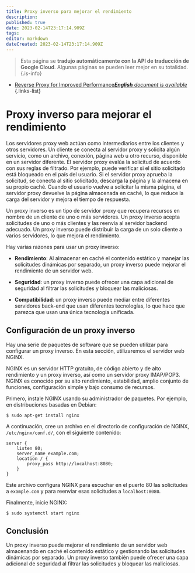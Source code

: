 ```yaml
---
title: Proxy inverso para mejorar el rendimiento
description: 
published: true
date: 2023-02-14T23:17:14.909Z
tags: 
editor: markdown
dateCreated: 2023-02-14T23:17:14.909Z
---
```


> Esta página se **tradujo automáticamente con la API de traducción de Google Cloud**.
Algunas páginas se pueden leer mejor en su totalidad.{.is-info}



- [Reverse Proxy for Improved Performance***English** document is available*](/en/Knowledge-base/Backend/reverse-proxy-for-improved-performance)
{.links-list}


# Proxy inverso para mejorar el rendimiento

Los servidores proxy web actúan como intermediarios entre los clientes y otros servidores. Un cliente se conecta al servidor proxy y solicita algún servicio, como un archivo, conexión, página web u otro recurso, disponible en un servidor diferente. El servidor proxy evalúa la solicitud de acuerdo con sus reglas de filtrado. Por ejemplo, puede verificar si el sitio solicitado está bloqueado en el país del usuario. Si el servidor proxy aprueba la solicitud, se conecta al sitio solicitado, descarga la página y la almacena en su propio caché. Cuando el usuario vuelve a solicitar la misma página, el servidor proxy devuelve la página almacenada en caché, lo que reduce la carga del servidor y mejora el tiempo de respuesta.

Un proxy inverso es un tipo de servidor proxy que recupera recursos en nombre de un cliente de uno o más servidores. Un proxy inverso acepta solicitudes de uno o más clientes y las reenvía al servidor backend adecuado. Un proxy inverso puede distribuir la carga de un solo cliente a varios servidores, lo que mejora el rendimiento.

Hay varias razones para usar un proxy inverso:

* **Rendimiento**: Al almacenar en caché el contenido estático y manejar las solicitudes dinámicas por separado, un proxy inverso puede mejorar el rendimiento de un servidor web.

* **Seguridad**: un proxy inverso puede ofrecer una capa adicional de seguridad al filtrar las solicitudes y bloquear las maliciosas.

* **Compatibilidad**: un proxy inverso puede mediar entre diferentes servidores back-end que usan diferentes tecnologías, lo que hace que parezca que usan una única tecnología unificada.

## Configuración de un proxy inverso

Hay una serie de paquetes de software que se pueden utilizar para configurar un proxy inverso. En esta sección, utilizaremos el servidor web NGINX.

 NGINX es un servidor HTTP gratuito, de código abierto y de alto rendimiento y un proxy inverso, así como un servidor proxy IMAP/POP3. NGINX es conocido por su alto rendimiento, estabilidad, amplio conjunto de funciones, configuración simple y bajo consumo de recursos.

Primero, instale NGINX usando su administrador de paquetes. Por ejemplo, en distribuciones basadas en Debian:

```
$ sudo apt-get install nginx
```

A continuación, cree un archivo en el directorio de configuración de NGINX, `/etc/nginx/conf.d/`, con el siguiente contenido:

```
server {
    listen 80;
    server_name example.com;
    location / {
        proxy_pass http://localhost:8080;
    }
}
```

Este archivo configura NGINX para escuchar en el puerto 80 las solicitudes a `example.com` y para reenviar esas solicitudes a `localhost:8080`.

Finalmente, inicie NGINX:

```
$ sudo systemctl start nginx
```

## Conclusión

Un proxy inverso puede mejorar el rendimiento de un servidor web almacenando en caché el contenido estático y gestionando las solicitudes dinámicas por separado. Un proxy inverso también puede ofrecer una capa adicional de seguridad al filtrar las solicitudes y bloquear las maliciosas.
